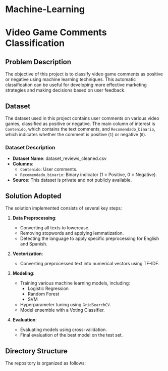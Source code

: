# Machine-Learning
# Video Game Comments Classification

## Problem Description

The objective of this project is to classify video game comments as positive or negative using machine learning techniques. This automatic classification can be useful for developing more effective marketing strategies and making decisions based on user feedback.

## Dataset

The dataset used in this project contains user comments on various video games, classified as positive or negative. The main column of interest is `Contenido`, which contains the text comments, and `Recomendado_binario`, which indicates whether the comment is positive (`1`) or negative (`0`).

### Dataset Description

- **Dataset Name**: dataset_reviews_cleaned.csv
- **Columns**:
  - `Contenido`: User comments.
  - `Recomendado_binario`: Binary indicator (1 = Positive, 0 = Negative).
- **Source**: This dataset is private and not publicly available.

## Solution Adopted

The solution implemented consists of several key steps:

1. **Data Preprocessing**:
   - Converting all texts to lowercase.
   - Removing stopwords and applying lemmatization.
   - Detecting the language to apply specific preprocessing for English and Spanish.

2. **Vectorization**:
   - Converting preprocessed text into numerical vectors using TF-IDF.

3. **Modeling**:
   - Training various machine learning models, including:
     - Logistic Regression
     - Random Forest
     - SVM
   - Hyperparameter tuning using `GridSearchCV`.
   - Model ensemble with a Voting Classifier.

4. **Evaluation**:
   - Evaluating models using cross-validation.
   - Final evaluation of the best model on the test set.

## Directory Structure

The repository is organized as follows:

